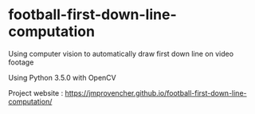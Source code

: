 # football-first-down-line-computation
Using computer vision to automatically draw first down line on video footage

Using Python 3.5.0 with OpenCV

Project website : https://jmprovencher.github.io/football-first-down-line-computation/
